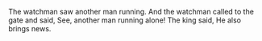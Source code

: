 The watchman saw another man running. And the watchman called to the gate and said, See, another man running alone! The king said, He also brings news.
